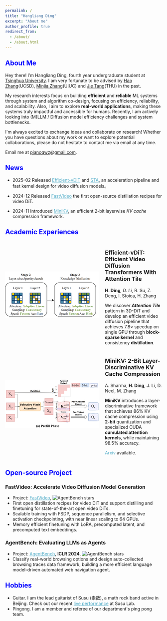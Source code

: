 ```yaml
---
permalink: /
title: "Hangliang Ding"
excerpt: "About me"
author_profile: true
redirect_from: 
  - /about/
  - /about.html
---
```

<h2 class="col">
<font color=blue>About Me</font>
</h2>

Hey there! I’m Hangliang Ding, fourth year undergraduate student at <a href="https://www.tsinghua.edu.cn/">Tsinghua University</a>. I am very fortunate to be advised by <a href="https://cseweb.ucsd.edu/~haozhang/">Hao Zhang</a>(UCSD), <a href="https://minjiazhang.github.io/">Minjia Zhang</a>(UIUC) and <a href="http://keg.cs.tsinghua.edu.cn/jietang">Jie Tang</a>(THU) in the past.

My research interests focus on building **efficient** and **reliable** ML systems through system and algorithm co-design, focusing on efficiency, reliability, and scalability. Also,  I aim to explore **real-world applications**, making these systems truly impactful and accessible for humans. Recently, I am actively looking into (M)LLM / Diffusion model efficiency challenges and system bottlenecks.

I'm always excited to exchange ideas and collaborate on research! Whether you have questions about my work or want to explore potential collaborations, please do not hesitate to contact me via email at any time.


Email me at <a href="mailto:pianoqwz@gmail.com" style="color: #52ADC8; text-decoration: none; border-bottom: 1px solid #52ADC8;">pianoqwz@gmail.com</a>.

<h2 class="col">
<font color=blue>News</font>
</h2>

- 2025-02 Released <a href="https://arxiv.org/abs/2502.06155" style="color: #52ADC8; text-decoration: underline;"> Efficient-vDiT</a> and <a href="https://arxiv.org/abs/2502.04507" style="color: #52ADC8; text-decoration: underline;"> STA</a>, an acceleration pipeline and fast kernel design for video diffusion models。

- 2024-12 Released  <a href="https://github.com/hao-ai-lab/FastVideo" style="color: #52ADC8; text-decoration: underline;">FastVideo</a> the first open-source distillation recipes for video DiT.

- 2024-11 Introduced <a href="https://arxiv.org/abs/2411.18077" style="color: #52ADC8; text-decoration: underline;">MiniKV</a>, an efficient 2-bit layerwise <i>KV cache</i> compression framework.

<h2 class="col">
<font color=blue>Academic Experiences</font>
</h2>

<div style="display: flex; align-items: center;">

<div style="flex-shrink: 0; margin-right: 20px;">

<img src="../images/vdit.png" alt="Efficient-vDiT Illustration" style="max-width: 300px;">

</div>

<div>

<h3 style="font-size: 18px; font-weight: bold; margin-bottom: 10px;">

Efficient-vDiT: Efficient Video Diffusion Transformers With Attention Tile

</h3>

<div style="font-size: 14px; margin-bottom: 10px;">

<b>H. Ding</b>*, D. Li*, R. Su, Z. Deng, I. Stoica, H. Zhang

</div>

<div style="font-size: 14px; margin-bottom: 10px;">

We discover <b><i>Attention Tile</i></b> pattern in 3D-DiT and develop an efficient video diffusion pipeline that achieves 7.8× speedup on single GPU through <b>block-sparse kernel</b> and consistency <b>distillation</b>.

</div>

</div>

</div>

<div style="display: flex; align-items: center;">

<div style="flex-shrink: 0; margin-right: 20px;">

<img src="../images/minikv.png" alt="MiniKV Illustration" style="max-width: 300px;">

</div>

<div>

<h3 style="font-size: 18px; font-weight: bold; margin-bottom: 10px;">

MiniKV: 2-Bit Layer-Discriminative KV Cache Compression

</h3>

<div style="font-size: 14px; margin-bottom: 10px;">

A. Sharma, <b>H. Ding</b>, J. Li, D. Neel, M. Zhang

</div>

<div style="font-size: 14px; margin-bottom: 10px;">

<b>MiniKV</b> introduces a layer-discriminative framework that achieves 86% KV cache compression using <b>2-bit</b> quantization and specialized CUDA <b>cumulated attention kernels</b>, while maintaining 98.5% accuracy.

</div>

<div style="font-size: 14px; margin-top: 10px;">


<a href="https://arxiv.org/abs/2411.18077" style="text-decoration: none; color: #52ADC8;">Arxiv</a> available.

</div>

</div>

</div>

<h2 class="col">
<font color=blue>Open-source Project</font>
</h2>

<div class="section-text col-right">
<h3><a href="#" style="text-decoration: none;"><span class="emph">FastVideo: Accelerate Video Diffusion Model Generation</span></a></h3>
</div>

<ul>
    <li>Project: <a href="https://github.com/hao-ai-lab/FastVideo" style="color: #52ADC8; text-decoration: underline;">FastVideo</a>, <img src="https://img.shields.io/github/stars/hao-ai-lab/FastVideo?style=social" alt="AgentBench stars">
    <li> First open distillation recipes for video DiT and support distilling and finetuning for state-of-the-art open video DiTs. </li>
    <li> Scalable training with FSDP, sequence parallelism, and selective activation checkpointing, with near linear scaling to 64 GPUs.</li>
    <li> Memory efficient finetuning with LoRA, precomputed latent, and precomputed text embeddings.</li>
    </li>
</ul>

<div class="section-text col-right">
<h3><a href="#" style="text-decoration: none;"><span class="emph">AgentBench: Evaluating LLMs as Agents</span></a></h3>
</div>

<ul>
    <li>Project: <a href="https://github.com/THUDM/AgentBench" style="color: #52ADC8; text-decoration: underline;">AgentBench</a>, <strong>ICLR 2024</strong>, <img src="https://img.shields.io/github/stars/THUDM/Agentbench?style=social" alt="AgentBench stars">
    <li>Classify real-world browsing options and design auto-collected browsing traces data framework, building a more efficient language model-driven automated web navigation agent.</li>
    </li>
</ul>

<h2 class="col">
<font color=blue>Hobbies</font>
</h2>

<ul>
    <li>Guitar. I am the lead guitarist of Susu (素数), a math rock band active in Beijing. Check out our recent <a href="https://www.bilibili.com/video/BV1Lqi6YqExg/" style="color: #52ADC8; text-decoration: underline;">live performance</a> at Susu Lab.</li>
    <li>Pingong. I am a member and referee of our department's ping pong team.</li>
</ul>

<script type='text/javascript' id='mapmyvisitors' src='https://mapmyvisitors.com/map.js?cl=0e1633&w=300&t=n&d=BaGflHS_b6UVarU47t3FocXlpffDkn4PhjcsiJi4FzQ&co=0b4975&ct=cdd4d9&cmo=3acc3a&cmn=ff5353'></script>
